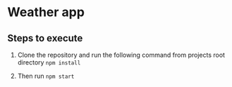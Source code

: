 # Weather app

## Steps to execute

1. Clone the repository and run the following command from projects root directory
``` npm install ```

2. Then run ``` npm start ```